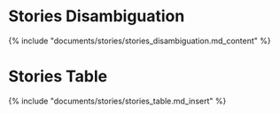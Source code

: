 # Stories Disambiguation
{% include "documents/stories/stories_disambiguation.md_content" %}

# Stories Table
{% include "documents/stories/stories_table.md_insert" %}
